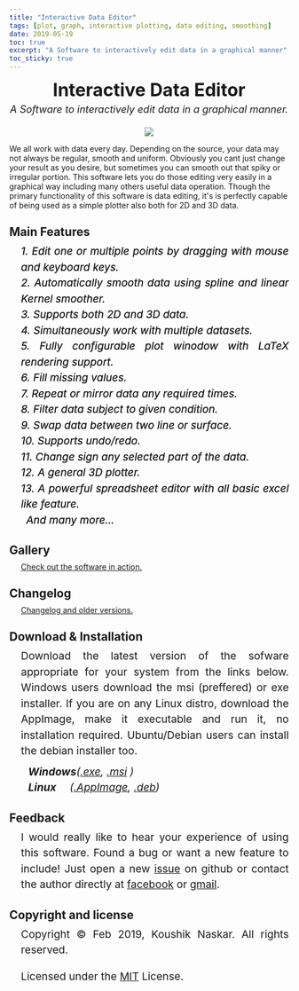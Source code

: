 ```yaml
---
title: "Interactive Data Editor"
tags: [plot, graph, interactive plotting, data editing, smoothing]
date: 2019-05-19
toc: true
excerpt: "A Software to interactively edit data in a graphical manner"
toc_sticky: true
---
```



<head>
    <style>
        .block {
            font-size: 19px;
            line-height: 1.5;
            margin-left: 21px;
            text-align: justify
        }
        h2 {
            margin-bottom: 9px;
            margin-top: 27px;
        }
    </style>
</head>



<div style="text-align: center;">
    <div style="font-weight: bold;font-size: xx-large; margin-top:9px">Interactive Data Editor</div>
    <div style="font-size: large;font-style: italic;margin-top: 5px;margin-bottom: 5px;">A Software to interactively  edit data in a graphical manner.</div><br>
    <img src='../images/ide/start.gif'>
</div>




We all work with data every day. Depending on the source, your data may not always be regular, smooth and
uniform. Obviously you cant just change your result as you desire, but sometimes you can smooth out that
spiky or irregular portion. This software lets you do those editing very easily in a graphical way including
many others useful data operation. Though the primary functionality of this software is data editing, it's is perfectly capable of being used as a simple plotter also both for 2D and 3D data.  

## Main Features
<div class="block" style='font-style: italic;text-shadow : 0 0 0 '>
    1. Edit one or multiple points by dragging with mouse and keyboard keys.<br>
    2. Automatically smooth data using spline and linear Kernel smoother.<br>
    3. Supports both 2D and 3D data.<br>
    4. Simultaneously work with multiple datasets.<br>
    5. Fully configurable plot winodow with LaTeX rendering support.<br>
    6. Fill missing values.<br>
    7. Repeat or mirror data any required times.<br>
    8. Filter data subject to given condition.<br>
    9. Swap data between two line or surface.<br>
    10. Supports undo/redo.<br>
    11. Change sign any selected part of the data.<br>
    12. A general 3D plotter.<br>
    13. A powerful spreadsheet editor with all basic excel like feature.<br>
    &ensp;And many more...
</div>

## Gallery
<div style="margin-left: 21px;">
    <a href="../posts/gallery.html">Check out the software in action.</a>
</div>

## Changelog
<div style="margin-left: 21px;">
    <a href="https://github.com/Koushikphy/Interactive-Data-Editor/releases">Changelog and older versions.</a>
</div>


## Download & Installation
<div class="block">
Download the latest version of the sofware appropriate for your system from the links below. Windows
users
download the msi (preffered) or exe installer. If you are on any Linux distro, download the AppImage,
make
it executable and run it, no installation required. Ubuntu/Debian users can install the debian installer
too.
<div style="font-style:italic; margin-left:13px; margin-top:9px">
    <b>Windows</b>(<a
        href='https://github.com/Koushikphy/Interactive-Data-Editor/releases/download/v2.6.0/Interactive.Data.Editor.2.6.0.exe'>.exe</a>,
    <a
        href='https://github.com/Koushikphy/Interactive-Data-Editor/releases/download/v2.6.0/Interactive.Data.Editor.2.6.0.msi'>.msi</a>
    )<br>
    <b>Linux</b> &ensp;&ensp;(<a
        href='https://github.com/Koushikphy/Interactive-Data-Editor/releases/download/v2.6.0/Interactive.Data.Editor.2.6.0.AppImage'>.AppImage</a>,
    <a
        href='https://github.com/Koushikphy/Interactive-Data-Editor/releases/download/v2.6.0/interactive_data_editor_2.6.0_amd64.deb'>.deb</a>)
    <br>
</div>
</div>



## Feedback
<div class="block">
    I would really like to hear your experience of using this software. Found a bug or want a new
    feature to
    include! Just open a new <a href='https://github.com/Koushikphy/Interactive-Data-Editor/issues'>issue</a> on
    github or contact the author directly at <a href='https://www.facebook.com/koushik.naskar3'>facebook</a> or
    <a href='mailto:koushik.naskar9@gmail.com'>gmail</a>.
</div>

## Copyright and license
<div class="block">
    Copyright &copy; Feb 2019, Koushik Naskar. All rights reserved.<br>

Licensed under the <a
    href='https://github.com/Koushikphy/Interactive-Data-Editor/blob/master/LICENSE'>MIT</a>
License.
</div>




